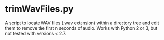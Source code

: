 # trimWavFiles.py
A script to locate WAV files (.wav extension) within a directory tree and edit them to remove the first n seconds of audio.
Works with Python 2 or 3, but not tested with versions < 2.7.
